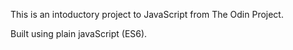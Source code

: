 This is an intoductory project to JavaScript from The Odin Project.

Built using plain javaScript (ES6).
